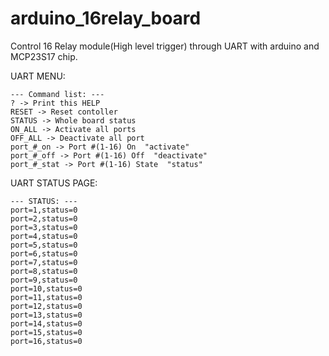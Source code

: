 # arduino_16relay_board
Control 16 Relay module(High level trigger) through UART with arduino and MCP23S17 chip.



UART MENU:
```
--- Command list: ---
? -> Print this HELP
RESET -> Reset contoller
STATUS -> Whole board status
ON_ALL -> Activate all ports
OFF_ALL -> Deactivate all port
port_#_on -> Port #(1-16) On  "activate"
port_#_off -> Port #(1-16) Off  "deactivate"
port_#_stat -> Port #(1-16) State  "status"
```

UART STATUS PAGE:
```
--- STATUS: ---
port=1,status=0
port=2,status=0
port=3,status=0
port=4,status=0
port=5,status=0
port=6,status=0
port=7,status=0
port=8,status=0
port=9,status=0
port=10,status=0
port=11,status=0
port=12,status=0
port=13,status=0
port=14,status=0
port=15,status=0
port=16,status=0
```
